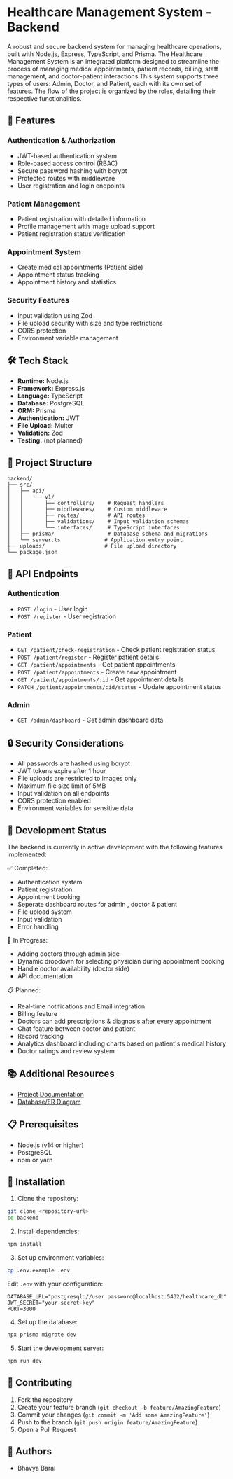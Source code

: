 # Healthcare Management System - Backend

A robust and secure backend system for managing healthcare operations, built with Node.js, Express, TypeScript, and Prisma. The Healthcare Management System is an integrated platform designed to streamline the process of managing medical appointments, patient records, billing, staff management, and doctor-patient interactions.This system supports three types of users: Admin, Doctor, and Patient, each with its own set of features. The flow of the project is organized by the roles, detailing their respective functionalities. 

## 🚀 Features

### Authentication & Authorization
- JWT-based authentication system
- Role-based access control (RBAC)
- Secure password hashing with bcrypt
- Protected routes with middleware
- User registration and login endpoints

### Patient Management
- Patient registration with detailed information
- Profile management with image upload support
- Patient registration status verification

### Appointment System
- Create medical appointments (Patient Side)
- Appointment status tracking
- Appointment history and statistics


### Security Features
- Input validation using Zod
- File upload security with size and type restrictions
- CORS protection
- Environment variable management


## 🛠️ Tech Stack

- **Runtime:** Node.js
- **Framework:** Express.js
- **Language:** TypeScript
- **Database:** PostgreSQL
- **ORM:** Prisma
- **Authentication:** JWT
- **File Upload:** Multer
- **Validation:** Zod
- **Testing:** (not planned)


## 📁 Project Structure

```
backend/
├── src/
│   ├── api/
│   │   └── v1/
│   │       ├── controllers/    # Request handlers
│   │       ├── middlewares/    # Custom middleware
│   │       ├── routes/         # API routes
│   │       ├── validations/    # Input validation schemas
│   │       └── interfaces/     # TypeScript interfaces
│   ├── prisma/                 # Database schema and migrations
│   └── server.ts              # Application entry point
├── uploads/                   # File upload directory
└── package.json
```

## 🔐 API Endpoints

### Authentication
- `POST /login` - User login
- `POST /register` - User registration

### Patient
- `GET /patient/check-registration` - Check patient registration status
- `POST /patient/register` - Register patient details
- `GET /patient/appointments` - Get patient appointments
- `POST /patient/appointments` - Create new appointment
- `GET /patient/appointments/:id` - Get appointment details
- `PATCH /patient/appointments/:id/status` - Update appointment status

### Admin
- `GET /admin/dashboard` - Get admin dashboard data

## 🔒 Security Considerations

- All passwords are hashed using bcrypt
- JWT tokens expire after 1 hour
- File uploads are restricted to images only
- Maximum file size limit of 5MB
- Input validation on all endpoints
- CORS protection enabled
- Environment variables for sensitive data

## 🚧 Development Status

The backend is currently in active development with the following features implemented:

✅ Completed:
- Authentication system
- Patient registration
- Appointment booking
- Seperate dashboard routes for admin , doctor & patient
- File upload system
- Input validation
- Error handling

🔄 In Progress:
- Adding doctors through admin side
- Dynamic dropdown for selecting physician during appointment booking
- Handle doctor availability (doctor side)
- API documentation

📋 Planned:
- Real-time notifications and Email integration
- Billing feature
- Doctors can add prescriptions & diagnosis after every appointment
- Chat feature between doctor and patient
- Record tracking
- Analytics dashboard including charts based on patient's medical history
- Doctor ratings and review system 

## 📚 Additional Resources

- [Project Documentation](https://simformsolutionspvtltd-my.sharepoint.com/:w:/g/personal/bhavya_barai_simformsolutions_com/ER85co2NPRBKnPyHtnYTAaIBrXQyIfVvwdYRAiyeTbFAoQ
)
- [Database/ER Diagram](https://app.eraser.io/workspace/i6a4BWiOGLytq5zJh9HX?origin=share)

## 📋 Prerequisites

- Node.js (v14 or higher)
- PostgreSQL
- npm or yarn

## 🔧 Installation

1. Clone the repository:
```bash
git clone <repository-url>
cd backend
```

2. Install dependencies:
```bash
npm install
```

3. Set up environment variables:
```bash
cp .env.example .env
```
Edit `.env` with your configuration:
```
DATABASE_URL="postgresql://user:password@localhost:5432/healthcare_db"
JWT_SECRET="your-secret-key"
PORT=3000
```

4. Set up the database:
```bash
npx prisma migrate dev
```

5. Start the development server:
```bash
npm run dev
```

## 🤝 Contributing

1. Fork the repository
2. Create your feature branch (`git checkout -b feature/AmazingFeature`)
3. Commit your changes (`git commit -m 'Add some AmazingFeature'`)
4. Push to the branch (`git push origin feature/AmazingFeature`)
5. Open a Pull Request


## 👥 Authors

- Bhavya Barai 
